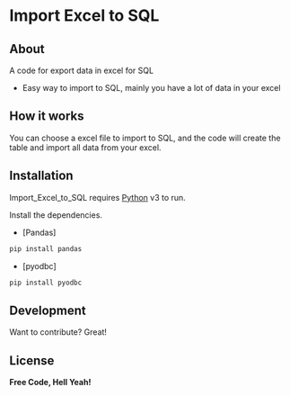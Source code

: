 # Import Excel to SQL

## About

A code for export data in excel for SQL
- Easy way to import to SQL, mainly you have a lot of data in your excel

## How it works

You can choose a excel file to import to SQL, and the code will create the table and import all data from your excel.


## Installation

Import_Excel_to_SQL requires [Python](https://www.python.org/) v3 to run.

Install the dependencies.

- [Pandas]
```sh
pip install pandas
```
- [pyodbc]
```sh
pip install pyodbc
```

## Development

Want to contribute? Great!

## License

**Free Code, Hell Yeah!**



